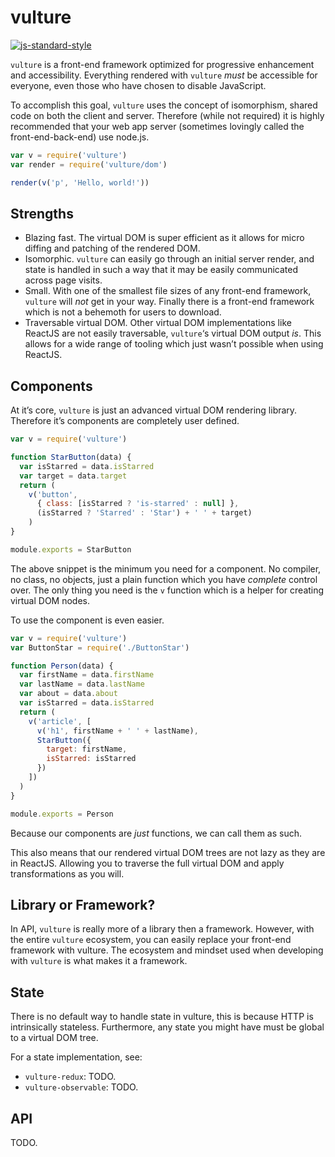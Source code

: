 # vulture

[![js-standard-style](https://img.shields.io/badge/code%20style-standard-brightgreen.svg)](http://standardjs.com/)

`vulture` is a front-end framework optimized for progressive enhancement and accessibility. Everything rendered with `vulture` *must* be accessible for everyone, even those who have chosen to disable JavaScript.

To accomplish this goal, `vulture` uses the concept of isomorphism, shared code on both the client and server. Therefore (while not required) it is highly recommended that your web app server (sometimes lovingly called the front-end-back-end) use node.js.

```js
var v = require('vulture')
var render = require('vulture/dom')

render(v('p', 'Hello, world!'))
```

## Strengths
- Blazing fast. The virtual DOM is super efficient as it allows for micro diffing and patching of the rendered DOM.
- Isomorphic. `vulture` can easily go through an initial server render, and state is handled in such a way that it may be easily communicated across page visits.
- Small. With one of the smallest file sizes of any front-end framework, `vulture` will *not* get in your way. Finally there is a front-end framework which is not a behemoth for users to download.
- Traversable virtual DOM. Other virtual DOM implementations like ReactJS are not easily traversable, `vulture`‘s virtual DOM output *is*. This allows for a wide range of tooling which just wasn’t possible when using ReactJS.

## Components
At it’s core, `vulture` is just an advanced virtual DOM rendering library. Therefore it’s components are completely user defined.

```js
var v = require('vulture')

function StarButton(data) {
  var isStarred = data.isStarred
  var target = data.target
  return (
    v('button',
      { class: [isStarred ? 'is-starred' : null] },
      (isStarred ? 'Starred' : 'Star') + ' ' + target)
	)
}

module.exports = StarButton
```

The above snippet is the minimum you need for a component. No compiler, no class, no objects, just a plain function which you have *complete* control over. The only thing you need is the `v` function which is a helper for creating virtual DOM nodes.

To use the component is even easier.

```js
var v = require('vulture')
var ButtonStar = require('./ButtonStar')

function Person(data) {
  var firstName = data.firstName
  var lastName = data.lastName
  var about = data.about
  var isStarred = data.isStarred
  return (
    v('article', [
      v('h1', firstName + ' ' + lastName),
      StarButton({
        target: firstName,
        isStarred: isStarred
      })
    ])
  )
}

module.exports = Person
```

Because our components are *just* functions, we can call them as such.

This also means that our rendered virtual DOM trees are not lazy as they are in ReactJS. Allowing you to traverse the full virtual DOM and apply transformations as you will.

## Library or Framework?
In API, `vulture` is really more of a library then a framework. However, with  the entire `vulture` ecosystem, you can easily replace your front-end framework with vulture. The ecosystem and mindset used when developing with `vulture` is what makes it a framework.

## State
There is no default way to handle state in vulture, this is because HTTP is intrinsically stateless. Furthermore, any state you might have must be global to a virtual DOM tree.

For a state implementation, see:

- `vulture-redux`: TODO.
- `vulture-observable`: TODO.

## API
TODO.
